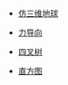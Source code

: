 

* [仿三维地球](https://github.com/xswei/d3js_doc/tree/master/demo/3d_earth)

* [力导向](https://github.com/xswei/d3js_doc/tree/master/demo/force)

* [四叉树](https://github.com/xswei/d3js_doc/tree/master/demo/quandtree)

* [直方图](https://github.com/xswei/d3js_doc/tree/master/demo/histogram)